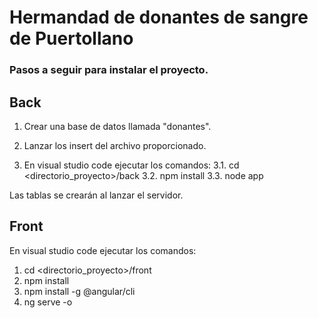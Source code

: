 # Hermandad de donantes de sangre de Puertollano

### Pasos a seguir para instalar el proyecto.
## Back
1. Crear una base de datos llamada "donantes".<br />
2. Lanzar los insert del archivo proporcionado.

3. En visual studio code ejecutar los comandos:
    3.1. cd <directorio_proyecto>/back
    3.2. npm install
    3.3. node app

Las tablas se crearán al lanzar el servidor.

## Front
En visual studio code ejecutar los comandos:
  1. cd <directorio_proyecto>/front
  2. npm install
  3. npm install -g @angular/cli
  4. ng serve -o
